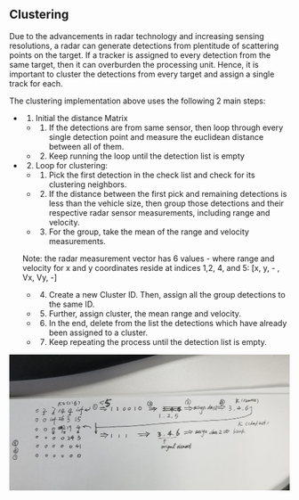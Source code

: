 ## Clustering
Due to the advancements in radar technology and increasing sensing resolutions, a radar can generate detections from plentitude of scattering points on the target. If a tracker is assigned to every detection from the same target, then it can overburden the processing unit. Hence, it is important to cluster the detections from every target and assign a single track for each.

The clustering implementation above uses the following 2 main steps:

- 1. Initial the distance Matrix

    - 1. If the detections are from same sensor, then loop through every single detection point and measure the euclidean distance between all of them.
    - 2. Keep running the loop until the detection list is empty

- 2. Loop for clustering:

    - 1. Pick the first detection in the check list and check for its clustering neighbors.
    - 2. If the distance between the first pick and remaining detections is less than the vehicle size, then group those detections and their respective radar sensor measurements, including range and velocity.
    - 3. For the group, take the mean of the range and velocity measurements.

    Note: the radar measurement vector has 6 values - where range and velocity for x and y coordinates reside at indices 1,2, 4, and 5: [x, y, - , Vx, Vy, -]

    - 4. Create a new Cluster ID. Then, assign all the group detections to the same ID.

    - 5. Further, assign cluster, the mean range and velocity.

    - 6. In the end, delete from the list the detections which have already been assigned to a cluster.
    - 7. Keep repeating the process until the detection list is empty.
    
![no text](img/Radar_Clustering.jpg)
